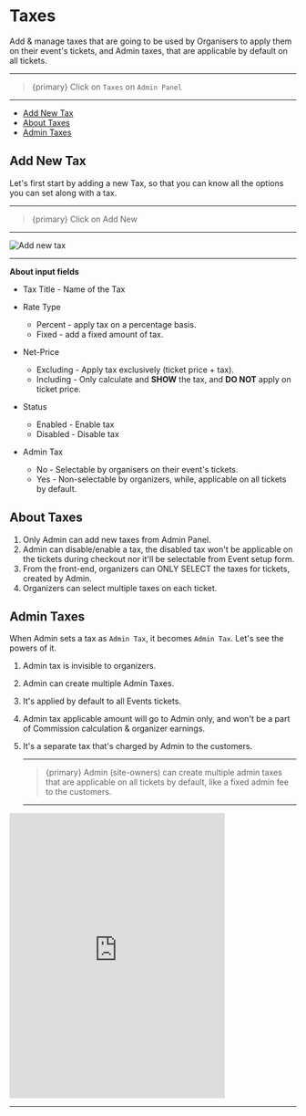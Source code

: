 # Taxes

Add & manage taxes that are going to be used by Organisers to apply them on their event's tickets, and Admin taxes, that are applicable by default on all tickets.

---

>{primary} Click on `Taxes` on `Admin Panel`

---

- [Add New Tax](#add-new-tax)
- [About Taxes](#about-taxes)
- [Admin Taxes](#admin-taxes)


<a name="add-new-tax"></a>
## Add New Tax

Let's first start by adding a new Tax, so that you can know all the options you can set along with a tax.

---

>{primary} Click on <larecipe-button radius="half" type="success">Add New</larecipe-button>

---

![Add new tax](/images/admin-add-new-tax.webp "Add new tax")

---

**About input fields**

- Tax Title - Name of the Tax

- Rate Type
    * Percent - apply tax on a percentage basis.
    * Fixed - add a fixed amount of tax.

- Net-Price 
    * Excluding - Apply tax exclusively (ticket price + tax).
    * Including - Only calculate and **SHOW** the tax, and **DO NOT** apply on ticket price.

- Status
    * Enabled - Enable tax
    * Disabled - Disable tax

- Admin Tax
    * No - Selectable by organisers on their event's tickets.
    * Yes - Non-selectable by organizers, while, applicable on all tickets by default.


<a name="about-taxes"></a>
## About Taxes

1. Only Admin can add new taxes from Admin Panel.
2. Admin can disable/enable a tax, the disabled tax won't be applicable on the tickets during checkout nor it'll be selectable from Event setup form.
3. From the front-end, organizers can ONLY SELECT the taxes for tickets, created by Admin.
4. Organizers can select multiple taxes on each ticket.


<a name="admin-taxes"></a>
## Admin Taxes

When Admin sets a tax as `Admin Tax`, it becomes `Admin Tax`. Let's see the powers of it.

1. Admin tax is invisible to organizers. 
3. Admin can create multiple Admin Taxes.
2. It's applied by default to all Events tickets.
4. Admin tax applicable amount will go to Admin only, and won't be a part of Commission calculation & organizer earnings.
5. It's a separate tax that's charged by Admin to the customers.

    ---

    >{primary} Admin (site-owners) can create multiple admin taxes that are applicable on all tickets by default, like a fixed admin fee to the customers. 

    ---


 <iframe width="75%" height="500" src="https://www.youtube.com/embed/-5eLyMiIBVM?si=hVcB-fTOgQtHf80t" title="YouTube video player" frameborder="0" allow="accelerometer; autoplay; clipboard-write; encrypted-media; gyroscope; picture-in-picture; web-share" allowfullscreen></iframe>
 
  ---